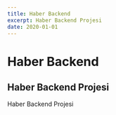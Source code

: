 ```yaml
---
title: Haber Backend
excerpt: Haber Backend Projesi
date: 2020-01-01
---
```


# Haber Backend


## Haber Backend Projesi

Haber Backend Projesi
